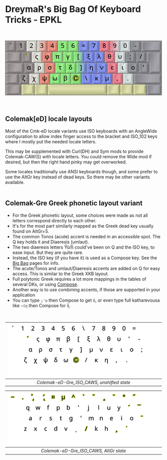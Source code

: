 DreymaR's Big Bag Of Keyboard Tricks - EPKL
===========================================
<br>

![EPKL help image for Colemak-Gre ISO-AngleWide](./Cmk-Gre_ISO-AWide_s0_EPKL.png)

<br>

Colemak[eD] locale layouts
--------------------------
Most of the Cmk-eD locale variants use ISO keyboards with an AngleWide configuration to allow index finger access to the bracket and ISO_102 keys where I mostly put the needed locale letters.

This may be supplemented with Curl(DH) and Sym mods to provide Colemak-CAW(S) with locale letters. You could remove the Wide mod if desired, but then the right hand pinky may get overworked.

Some locales traditionally use ANSI keyboards though, and some prefer to use the AltGr key instead of dead keys. So there may be other variants available.
<br><br>

Colemak-Gre Greek phonetic layout variant
-----------------------------------------
- For the Greek phonetic layout, some choices were made as not all letters correspond directly to each other.
- It's for the most part similarly mapped as the Greek dead key usually found on AltGr+5.
- The common Tonos (acute) accent is needed in an accessible spot. The Q key holds it and Diaeresis (umlaut).
- The two diaeresis letters Ϋϋ/Ϊϊ could've been on Q and the ISO key, to ease input. But they are quite rare.
- Instead, the ISO key (if you have it) is used as a Compose key. See the [Big Bag][orgBBT] pages for info.
- The acute/Tonos and umlaut/Diaeresis accents are added on Q for easy access. This is similar to the Greek XKB layout.
- Full polytonic Greek requires a lot more mappings in the tables of several DKs, or using [Compose][CmpIni].
- Another way is to use combining accents, if those are supported in your application
- You can type `;'υ` then Compose to get `ΰ`, or even type full katharevousa like `~(η` then Compose for `ἧ`.
<br>

|![EPKL help image for Colemak-eD-Gre CAWS on an ISO board, unshifted state](./Cmk-eD-Gre_ISO_CurlAWideSym/state0.png)|
|   :---:   |
|_Colemak-eD-Gre_ISO_CAWS, unshifted state_|

|![EPKL help image for Colemak-eD-Gre CAWS on an ISO board, AltGr state](./Cmk-eD-Gre_ISO_CurlAWideSym/state6.png)|
|   :---:   |
|_Colemak-eD-Gre_ISO_CAWS, AltGr state_|


[orgBBT]: https://dreymar.colemak.org/ (DreymaR's Big Bag of Keyboard Tricks)
[CmpIni]: ./Files/_eD_Compose.ini (EPKL Compose file)